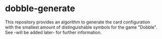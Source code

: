 # dobble-generate
This repository provides an algorithm to generate the card configuration with the smallest amount of distinguishable symbols for the game "Dobble". See -will be added later- for further information.

